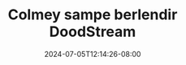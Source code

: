 --- 
title: "Colmey sampe berlendir   DoodStream"
description: "streaming  video bokep Colmey sampe berlendir   DoodStream doodstream video full terbaru"
date: 2024-07-05T12:14:26-08:00
file_code: "jbhqyw4hoy8b"
draft: false
cover: "i39e4ipxv97asdxd.jpg"
tags: ["Colmey", "sampe", "berlendir", "DoodStream", "bokep-indo", "bokep-viral", "bokep-ig"]
length: 227
fld_id: "1235315"
foldername: "Ambiyah"
categories: ["Ambiyah"]
views: 89
---